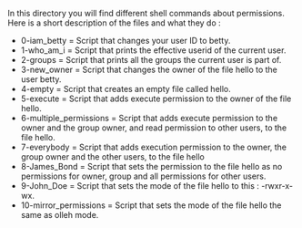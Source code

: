 In this directory you will find different shell commands about permissions.
Here is a short description of the files and what they do :

* 0-iam_betty = Script that changes your user ID to betty.
* 1-who_am_i = Script that prints the effective userid of the current user.
* 2-groups = Script that prints all the groups the current user is part of.
* 3-new_owner = Script that changes the owner of the file hello to the user betty.
* 4-empty = Script that creates an empty file called hello.
* 5-execute = Script that adds execute permission to the owner of the file hello.
* 6-multiple_permissions = Script that adds execute permission to the owner and the group owner,
  			   and read permission to other users, to the file hello.
* 7-everybody = Script that adds execution permission to the owner, the group owner and the other
  	        users, to the file hello
* 8-James_Bond = Script that sets the permission to the file hello as no permissions for owner,
  	       	 group and all permissions for other users.
* 9-John_Doe = Script that sets the mode of the file hello to this : -rwxr-x-wx.
* 10-mirror_permissions = Script that sets the mode of the file hello the same as olleh mode.

